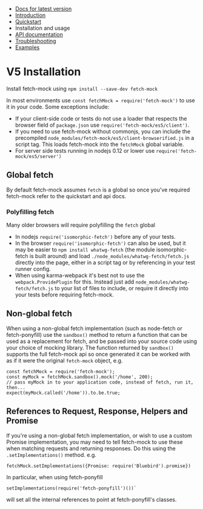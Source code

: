 - [Docs for latest version](/fetch-mock)
- [Introduction](/fetch-mock/v5)
- [Quickstart](/fetch-mock/v5/quickstart)
- Installation and usage
- [API documentation](/fetch-mock/v5/api)
- [Troubleshooting](/fetch-mock/v5/troubleshooting)
- [Examples](/fetch-mock/v5/examples)

# V5 Installation
Install fetch-mock using `npm install --save-dev fetch-mock`

In most environments use `const fetchMock = require('fetch-mock')` to use it in your code. Some exceptions include:

* If your client-side code or tests do not use a loader that respects the browser field of `package.json` use `require('fetch-mock/es5/client')`.
* If you need to use fetch-mock without commonjs, you can include the precompiled `node_modules/fetch-mock/es5/client-browserified.js` in a script tag. This loads fetch-mock into the `fetchMock` global variable.
* For server side tests running in nodejs 0.12 or lower use `require('fetch-mock/es5/server')`

## Global fetch
By default fetch-mock assumes `fetch` is a global so once you've required fetch-mock refer to the quickstart and api docs.

### Polyfilling fetch
Many older browsers will require polyfilling the `fetch` global

* In nodejs `require('isomorphic-fetch')` before any of your tests.
* In the browser `require('isomorphic-fetch')` can also be used, but it may be easier to `npm install whatwg-fetch` (the module isomorphic-fetch is built around) and load `./node_modules/whatwg-fetch/fetch.js` directly into the page, either in a script tag or by referencing in your test runner config.
* When using karma-webpack it's best not to use the `webpack.ProvidePlugin` for this. Instead just add `node_modules/whatwg-fetch/fetch.js` to your list of files to include, or require it directly into your tests before requiring fetch-mock.

## Non-global fetch

When using a non-global fetch implementation (such as node-fetch or fetch-ponyfill) use the `sandbox()` method to return a function that can be used as a replacement for fetch, and be passed into your source code using your choice of mocking library. The function returned by `sandbox()` supports the full fetch-mock api so once generated it can be worked with as if it were the original `fetch-mock` object, e.g.

```
const fetchMock = require('fetch-mock');
const myMock = fetchMock.sandbox().mock('/home', 200);
// pass myMock in to your application code, instead of fetch, run it, then...
expect(myMock.called('/home')).to.be.true;
```

## References to Request, Response, Helpers and Promise
If you're using a non-global fetch implementation, or wish to use a custom Promise implementation, you may need to tell fetch-mock to use these when matching requests and returning responses. Do this using the `.setImplementations()` method. e.g. 

```
fetchMock.setImplementations({Promise: require('Bluebird').promise})
```

In particular, when using fetch-ponyfill 

```
setImplementations(require('fetch-ponyfill')())`
```

will set all the internal references to point at fetch-ponyfill's classes.
